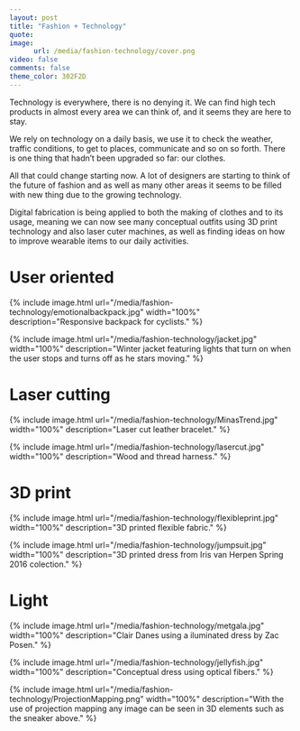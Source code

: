 ```yaml
---
layout: post
title: "Fashion + Technology"
quote: 
image:
      url: /media/fashion-technology/cover.png
video: false
comments: false
theme_color: 302F2D
---
```


Technology is everywhere, there is no denying it. We can find high tech products in almost every area we can think of, and it seems they are here to stay.

We rely on technology on a daily basis, we use it to check the weather, traffic conditions, to get to places, communicate and so on so forth. There is one thing that hadn’t been upgraded so far: our clothes.

All that could change starting now. A lot of designers are starting to think of the future of fashion and as well as many other areas it seems to be filled with new thing due to the growing technology.

Digital fabrication is being applied to both the making of clothes and to its usage, meaning we can now see many conceptual outfits using 3D print technology and also laser cuter machines, as well as finding ideas on how to improve wearable items to our daily activities.

# User oriented

{% include image.html url="/media/fashion-technology/emotionalbackpack.jpg" width="100%" description="Responsive backpack for cyclists." %}

{% include image.html url="/media/fashion-technology/jacket.jpg" width="100%" description="Winter jacket featuring lights that turn on when the user stops and turns off as he stars moving." %}

# Laser cutting 

{% include image.html url="/media/fashion-technology/MinasTrend.jpg" width="100%" description="Laser cut leather bracelet." %}

{% include image.html url="/media/fashion-technology/lasercut.jpg" width="100%" description="Wood and thread harness." %}

# 3D print

{% include image.html url="/media/fashion-technology/flexibleprint.jpg" width="100%" description="3D printed flexible fabric." %}

{% include image.html url="/media/fashion-technology/jumpsuit.jpg" width="100%" description="3D printed dress from Iris van Herpen Spring 2016 colection." %}

# Light

{% include image.html url="/media/fashion-technology/metgala.jpg" width="100%" description="Clair Danes using a iluminated dress by Zac Posen." %}

{% include image.html url="/media/fashion-technology/jellyfish.jpg" width="100%" description="Conceptual dress using optical fibers." %}

{% include image.html url="/media/fashion-technology/ProjectionMapping.png" width="100%" description="With the use of projection mapping any image can be seen in 3D elements such as the sneaker above." %}
